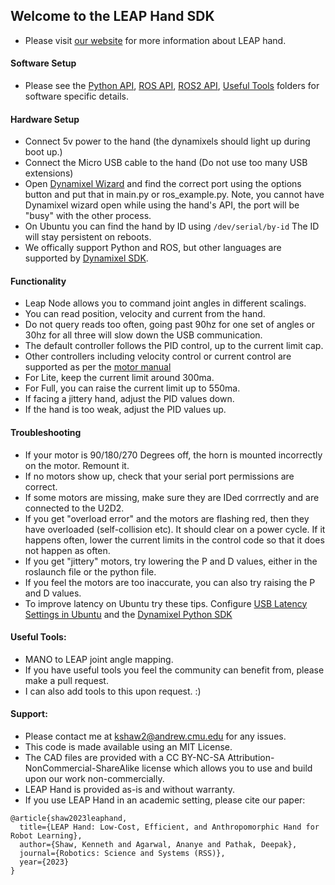 ## Welcome to the LEAP Hand SDK
- Please visit [our website](http://leaphand.com/) for more information about LEAP hand.
#### Software Setup
- Please see the [Python API](https://github.com/leap-hand/LEAP_Hand_API/tree/main/python), [ROS API](https://github.com/leap-hand/LEAP_Hand_API/tree/main/ros_module), [ROS2 API](https://github.com/leap-hand/LEAP_Hand_API/tree/main/ros2_module), [Useful Tools](https://github.com/leap-hand/LEAP_Hand_API/tree/main/useful_tools) folders for software specific details.

#### Hardware Setup
- Connect 5v power to the hand (the dynamixels should light up during boot up.)
- Connect the Micro USB cable to the hand (Do not use too many USB extensions)
- Open [Dynamixel Wizard](https://emanual.robotis.com/docs/en/software/rplus1/dynamixel_wizard/) and find the correct port using the options button and put that in main.py or ros_example.py.  Note, you cannot have Dynamixel wizard open while using the hand's API, the port will be "busy" with the other process.
- On Ubuntu you can find the hand by ID using `/dev/serial/by-id` The ID will stay persistent on reboots.
- We offically support Python and ROS, but other languages are supported by [Dynamixel SDK](https://emanual.robotis.com/docs/en/software/dynamixel/dynamixel_sdk/overview/).

#### Functionality
- Leap Node allows you to command joint angles in different scalings.
- You can read position, velocity and current from the hand.  
- Do not query reads too often, going past 90hz for one set of angles or 30hz for all three will slow down the USB communication.
- The default controller follows the PID control, up to the current limit cap. 
- Other controllers including velocity control or current control are supported as per the [motor manual](https://emanual.robotis.com/docs/en/dxl/x/xc330-m288/)
- For Lite, keep the current limit around 300ma.
- For Full, you can raise the current limit up to 550ma.
- If facing a jittery hand, adjust the PID values down.
- If the hand is too weak, adjust the PID values up.

#### Troubleshooting
- If your motor is 90/180/270 Degrees off, the horn is mounted incorrectly on the motor.  Remount it.
- If no motors show up, check that your serial port permissions are correct.
- If some motors are missing, make sure they are IDed corrrectly and are connected to the U2D2.
- If you get "overload error" and the motors are flashing red, then they have overloaded (self-collision etc). It should clear on a power cycle.  If it happens often, lower the current limits in the control code so that it does not happen as often.
- If you get "jittery" motors, try lowering the P and D values, either in the roslaunch file or the python file.
- If you feel the motors are too inaccurate, you can also try raising the P and D values.
- To improve latency on Ubuntu try these tips.   Configure [USB Latency Settings in Ubuntu](https://emanual.robotis.com/docs/en/software/dynamixel/dynamixel_wizard2/) and the [Dynamixel Python SDK](https://github.com/ROBOTIS-GIT/DynamixelSDK/issues/288)

#### Useful Tools:
- MANO to LEAP joint angle mapping.
- If you have useful tools you feel the community can benefit from, please make a pull request.
- I can also add tools to this upon request.  :)

#### Support:
- Please contact me at kshaw2@andrew.cmu.edu for any issues.
- This code is made available using an MIT License.
- The CAD files are provided with a CC BY-NC-SA Attribution-NonCommercial-ShareAlike license which allows you to use and build upon our work non-commercially.
- LEAP Hand is provided as-is and without warranty.
- If you use LEAP Hand in an academic setting, please cite our paper:
```
@article{shaw2023leaphand,
  title={LEAP Hand: Low-Cost, Efficient, and Anthropomorphic Hand for Robot Learning},
  author={Shaw, Kenneth and Agarwal, Ananye and Pathak, Deepak},
  journal={Robotics: Science and Systems (RSS)},
  year={2023}
}
```
